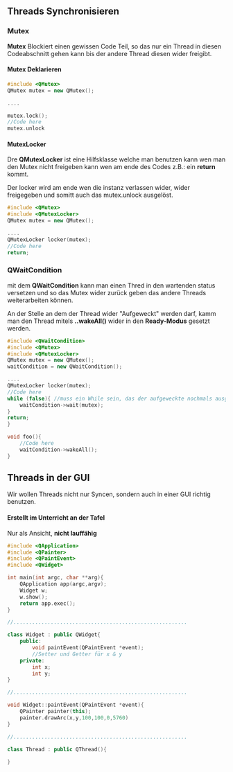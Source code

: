 <!-- TITLE: QT Threading -->
<!-- SUBTITLE: all about Threading in QT -->

## Threads Synchronisieren

### Mutex

**Mutex** Blockiert einen gewissen Code Teil, so das nur ein Thread in diesen Codeabschnitt gehen kann bis der andere Thread diesen wider freigibt.

#### Mutex Deklarieren

``` cpp
#include <QMutex> 
QMutex mutex = new QMutex();

....

mutex.lock();
//Code here
mutex.unlock
```



#### MutexLocker

Dre **QMutexLocker** ist eine Hilfsklasse welche man benutzen kann wen man den Mutex nicht freigeben kann wen am ende des Codes z.B.: ein **return** kommt.

Der locker wird am ende wen die instanz verlassen wider, wider freigegeben und somitt auch das mutex.unlock ausgelöst.

``` cpp
#include <QMutex> 
#include <QMutexLocker> 
QMutex mutex = new QMutex();

....
QMutexLocker locker(mutex);
//Code here
return;
```
### QWaitCondition

mit dem **QWaitCondition** kann man einen Thred in den wartenden status versetzen und so das Mutex wider zurück geben das andere Threads weiterarbeiten können.

An der Stelle an dem der Thread wider "Aufgeweckt" werden darf, kamm man den Thread mitels **..wakeAll()** wider in den **Ready-Modus** gesetzt werden. 

``` cpp
#include <QWaitCondition>
#include <QMutex> 
#include <QMutexLocker> 
QMutex mutex = new QMutex();
waitCondition = new QWaitCondition();

....
QMutexLocker locker(mutex);
//Code here
while (false){ //muss ein While sein, das der aufgeweckte nochmals ausgeführt wird.
    waitCondition->wait(mutex);
}
return;
}

void foo(){
    //Code here
    waitCondition->wakeAll();
}
```



## Threads in der GUI

Wir wollen Threads nicht nur Syncen, sondern auch in einer GUI richtig benutzen.

#### Erstellt im Unterricht an der Tafel

Nur als Ansicht, **nicht lauffähig**

``` cpp
#include <QApplication>
#include <QPainter>
#include <QPaintEvent>
#include <QWidget>

int main(int argc, char **arg){
    QApplication app(argc,argv);
    Widget w;
    w.show();
    return app.exec();
}

//........................................................

class Widget : public QWidget{
    public:
    	void paintEvent(QPaintEvent *event);
    	//Setter und Getter für x & y
    private:
    	int x;
    	int y;
}

//........................................................

void Widget::paintEvent(QPaintEvent *event){
    QPainter painter(this);
    painter.drawArc(x,y,100,100,0,5760)
}

//........................................................

class Thread : public QThread(){
    
}
```



